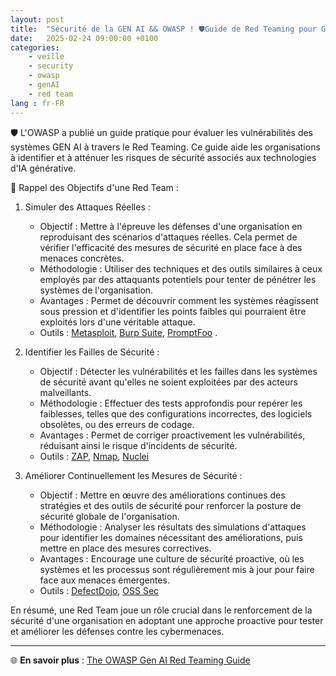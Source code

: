 ```yaml
---
layout: post
title:  "Sécurité de la GEN AI && OWASP ! 🛡️Guide de Red Teaming pour GEN AI de l'OWASP !🛡️"
date:   2025-02-24 09:00:00 +0100
categories: 
	- veille 
	- security 
	- owasp 
	- genAI 
	- red team
lang : fr-FR
---
```



🛡️ L'OWASP a publié un guide pratique pour évaluer les vulnérabilités des systèmes GEN AI à travers le Red Teaming. Ce guide aide les organisations 
à identifier et à atténuer les risques de sécurité associés aux technologies d'IA générative.

🎯 Rappel des Objectifs d'une Red Team :

1. Simuler des Attaques Réelles :
	- Objectif : Mettre à l'épreuve les défenses d'une organisation en reproduisant des scénarios d'attaques réelles. Cela permet de vérifier l'efficacité des mesures de sécurité en place face à des menaces concrètes.
	- Méthodologie : Utiliser des techniques et des outils similaires à ceux employés par des attaquants potentiels pour tenter de pénétrer les systèmes de l'organisation.
	- Avantages : Permet de découvrir comment les systèmes réagissent sous pression et d'identifier les points faibles qui pourraient être exploités lors d'une véritable attaque.
    - Outils : [Metasploit](https://www.metasploit.com/), [Burp Suite](https://portswigger.net/burp), [PromptFoo](https://www.promptfoo.dev/) .

2. Identifier les Failles de Sécurité :
	- Objectif : Détecter les vulnérabilités et les failles dans les systèmes de sécurité avant qu'elles ne soient exploitées par des acteurs malveillants.
	- Méthodologie : Effectuer des tests approfondis pour repérer les faiblesses, telles que des configurations incorrectes, des logiciels obsolètes, ou des erreurs de codage.
	- Avantages : Permet de corriger proactivement les vulnérabilités, réduisant ainsi le risque d'incidents de sécurité.
    - Outils : [ZAP](https://www.zaproxy.org/), [Nmap](https://nmap.org/), [Nuclei](https://docs.projectdiscovery.io/tools/nuclei/overview)


3. Améliorer Continuellement les Mesures de Sécurité :
	- Objectif : Mettre en œuvre des améliorations continues des stratégies et des outils de sécurité pour renforcer la posture de sécurité globale de l'organisation.
	- Méthodologie : Analyser les résultats des simulations d'attaques pour identifier les domaines nécessitant des améliorations, puis mettre en place des mesures correctives.
	- Avantages : Encourage une culture de sécurité proactive, où les systèmes et les processus sont régulièrement mis à jour pour faire face aux menaces émergentes.
    - Outils : [DefectDojo](https://www.defectdojo.org/), [OSS Sec](https://www.ossec.net/)

En résumé, une Red Team joue un rôle crucial dans le renforcement de la sécurité d'une organisation en adoptant une approche proactive pour tester et améliorer les défenses contre les cybermenaces.

---

🌐 **En savoir plus** : [The OWASP Gen AI Red Teaming Guide](https://genai.owasp.org/2025/01/22/announcing-the-owasp-gen-ai-red-teaming-guide/)